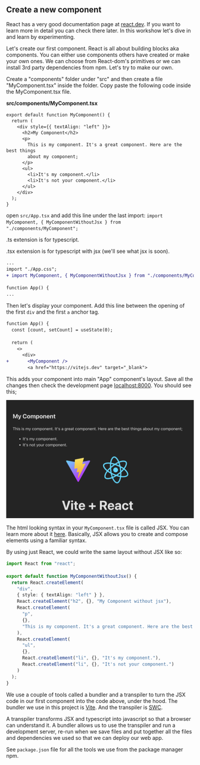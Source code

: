 ## Create a new component

React has a very good documentation page at [react.dev](https://react.dev). If you want to learn more in detail you can check there later. In this workshow let's dive in and learn by experimenting.

Let's create our first component. React is all about building blocks aka components. You can either use components others have created or make your own ones. We can choose from React-dom's primitives or we can install 3rd party dependencies from npm. Let's try to make our own.

Create a "components" folder under "src" and then create a file "MyComponent.tsx" inside the folder.
Copy paste the following code inside the MyComponent.tsx file.

**src/components/MyComponent.tsx**

```tsx
export default function MyComponent() {
  return (
    <div style={{ textAlign: "left" }}>
      <h2>My Component</h2>
      <p>
        This is my component. It's a great component. Here are the best things
        about my component;
      </p>
      <ul>
        <li>It's my component.</li>
        <li>It's not your component.</li>
      </ul>
    </div>
  );
}
```

open `src/App.tsx` and add this line under the last import:
`import MyComponent, { MyComponentWithoutJsx } from "./components/MyComponent";`

.ts extension is for typescript.

.tsx extension is for typescript with jsx (we'll see what jsx is soon).

```diff
...
import "./App.css";
+ import MyComponent, { MyComponentWithoutJsx } from "./components/MyComponent";

function App() {
...
```

Then let's display your component. Add this line between the opening of the first `div` and the first `a` anchor tag.

```diff
function App() {
  const [count, setCount] = useState(0);

  return (
    <>
      <div>
+       <MyComponent />
        <a href="https://vitejs.dev" target="_blank">
```

This adds your component into main "App" component's layout. Save all the changes then check the development page [localhost:8000](http://localhost:8000). You should see this;

![my component](assets/my-component.png)

The html looking syntax in your `MyComponent.tsx` file is called JSX. You can learn more about it [here](https://legacy.reactjs.org/docs/introducing-jsx.html). Basically, JSX allows you to create and compose elements using a familiar syntax.

By using just React, we could write the same layout without JSX like so:

```ts
import React from "react";

export default function MyComponentWithoutJsx() {
  return React.createElement(
    "div",
    { style: { textAlign: "left" } },
    React.createElement("h2", {}, "My Component without jsx"),
    React.createElement(
      "p",
      {},
      "This is my component. It's a great component. Here are the best things about my component;"
    ),
    React.createElement(
      "ul",
      {},
      React.createElement("li", {}, "It's my component."),
      React.createElement("li", {}, "It's not your component.")
    )
  );
}
```

We use a couple of tools called a bundler and a transpiler to turn the JSX code in our first component into the code above, under the hood.
The bundler we use in this project is [Vite](https://vitejs.dev/).
And the transpiler is [SWC](https://swc.rs/).

A transpiler transforms JSX and typescript into javascript so that a browser can understand it. A bundler allows us to use the transpiler and run a development server, re-run when we save files and put together all the files and dependencies we used so that we can deploy our web app.

See `package.json` file for all the tools we use from the package manager npm.
